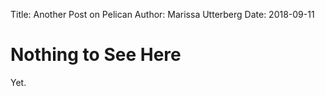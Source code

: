 Title: Another Post on Pelican
Author: Marissa Utterberg
Date: 2018-09-11

# Nothing to See Here

Yet.
